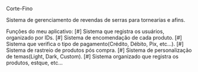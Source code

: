 Corte-Fino

Sistema de gerenciamento de revendas de serras para tornearias e afins.

Funções do meu aplicativo:
[#] Sistema que registra os usuários, organizado por IDs.
[#] Sistema de encomendação de cada produto.
[#] Sistema que verifica o tipo de pagamento(Crédito, Débito, Pix, etc...).
[#] Sistema de rastreio de produtos pós compra.
[#] Sistema de personalização de temas(Light, Dark, Custom).
[#] Sistema organizado que registra os produtos, estque, etc...